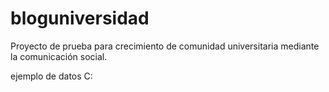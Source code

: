 # bloguniversidad
Proyecto de prueba para crecimiento de comunidad universitaria mediante la comunicación social. 

ejemplo de datos C:
